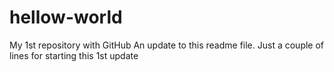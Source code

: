 # hellow-world
My 1st repository with GitHub
An update to this readme file.
Just a couple of lines for starting this 1st update
